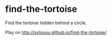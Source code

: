find-the-tortoise
=================

Find the tortoise hidden behind a circle.

Play on http://sylouuu.github.io/find-the-tortoise/
